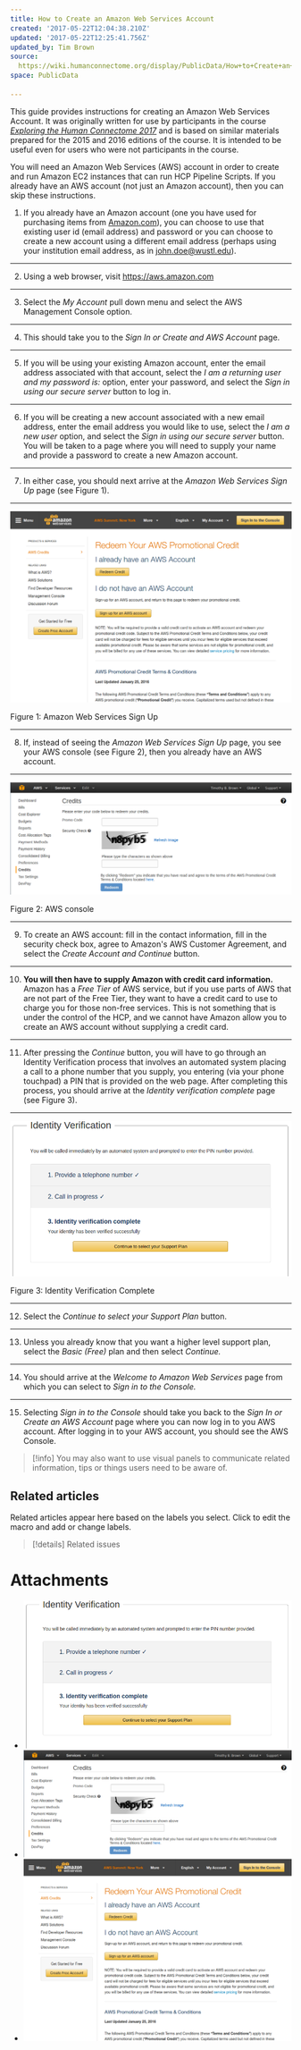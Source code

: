 ```yaml
---
title: How to Create an Amazon Web Services Account
created: '2017-05-22T12:04:38.210Z'
updated: '2017-05-22T12:25:41.756Z'
updated_by: Tim Brown
source: 
  https://wiki.humanconnectome.org/display/PublicData/How+to+Create+an+Amazon+Web+Services+Account
space: PublicData

---
```

This guide provides instructions for creating an Amazon Web Services Account. It was originally written for use by participants in the course *[Exploring the Human Connectome 2017](https://store.humanconnectome.org/courses/2017/exploring-the-human-connectome.php)* and is based on similar materials prepared for the 2015 and 2016 editions of the course. It is intended to be useful even for users who were not participants in the course.

You will need an Amazon Web Services (AWS) account in order to create and run Amazon EC2 instances that can run HCP Pipeline Scripts. If you already have an AWS account (not just an Amazon account), then you can skip these instructions.

1. If you already have an Amazon account (one you have used for purchasing items from [Amazon.com](http://Amazon.com)), you can choose to use that existing user id (email address) and password or you can choose to create a new account using a different email address (perhaps using your institution email address, as in [john.doe@wustl.edu](mailto:john.doe@wustl.edu)).  


---
2. Using a web browser, visit <https://aws.amazon.com>

---
3. Select the *My Account* pull down menu and select the AWS Management Console option.  


---
4. This should take you to the *Sign In or Create and AWS Account* page.  


---
5. If you will be using your existing Amazon account, enter the email address associated with that account, select the *I am a returning user and my password is:* option, enter your password, and select the *Sign in using our secure server* button to log in.

---
6. If you will be creating a new account associated with a new email address, enter the email address you would like to use, select the *I am a new user* option, and select the *Sign in using our secure server* button. You will be taken to a page where you will need to supply your name and provide a password to create a new Amazon account.

---
7. In either case, you should next arrive at the *Amazon Web Services Sign Up* page (see Figure 1).  


---

  
  ![](./assets/Figure1.png)   
  
Figure 1: Amazon Web Services Sign Up  
  


---
8. If, instead of seeing the *Amazon Web Services Sign Up* page, you see your AWS console (see Figure 2), then you already have an AWS account.  


---

  
  ![](./assets/Figure2.png)   
  
Figure 2: AWS console  
  


---
9. To create an AWS account: fill in the contact information, fill in the security check box, agree to Amazon's AWS Customer Agreement, and select the *Create Account and Continue* button.

---
10. **You will then have to supply Amazon with credit card information.** Amazon has a *Free Tier* of AWS service, but if you use parts of AWS that are not part of the Free Tier, they want to have a credit card to use to charge you for those non-free services. This is not something that is under the control of the HCP, and we cannot have Amazon allow you to create an AWS account without supplying a credit card.

---
11. After pressing the *Continue* button, you will have to go through an Identity Verification process that involves an automated system placing a call to a phone number that you supply, you entering (via your phone touchpad) a PIN that is provided on the web page. After completing this process, you should arrive at the *Identity verification complete* page (see Figure 3).  


---

  
  ![](./assets/Figure3.png)   
  
Figure 3: Identity Verification Complete  
  


---
12. Select the *Continue to select your Support Plan* button.

---
13. Unless you already know that you want a higher level support plan, select the *Basic (Free)* plan and then select *Continue.* 

---
14. You should arrive at the *Welcome to Amazon Web Services* page from which you can select to *Sign in to the Console.* 

---
15. Selecting *Sign in to the Console* should take you back to the *Sign In or Create an AWS Account* page where you can now log in to you AWS account. After logging in to your AWS account, you should see the AWS Console.

> [!info] 
> You may also want to use visual panels to communicate related information, tips or things users need to be aware of.
## Related articles

Related articles appear here based on the labels you select. Click to edit the macro and add or change labels.

  


> [!details] 
> Related issues
  


  




# Attachments

- ![](./assets/Figure3.png)
- ![](./assets/Figure2.png)
- ![](./assets/Figure1.png)